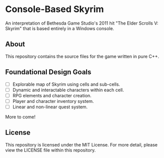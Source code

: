# Console-Based Skyrim

An interpretation of Bethesda Game Studio's 2011 hit "The Elder Scrolls V: Skyrim" that is based entirely in a Windows console.

## About

This repository contains the source files for the game written in pure C++.

## Foundational Design Goals

- [ ] Explorable map of Skyrim using cells and sub-cells.
- [ ] Dynamic and interactable characters within each cell.
- [ ] RPG elements and character creation.
- [ ] Player and character inventory system.
- [ ] Linear and non-linear quest system.

More to come!

## License

This repository is licensed under the MIT License. For more detail, please view the LICENSE file within this repository.